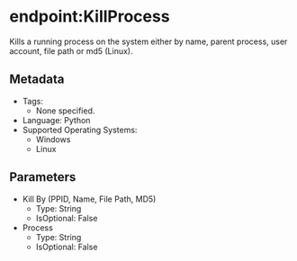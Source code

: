 <!-- region Generated -->
# endpoint:KillProcess

Kills a running process on the system either by name, parent process, user account, file path or md5 (Linux).

## Metadata

- Tags:
  - None specified.
- Language: Python
- Supported Operating Systems:
  - Windows
  - Linux

## Parameters

- Kill By (PPID, Name, File Path, MD5)
  - Type: String
  - IsOptional: False
- Process
  - Type: String
  - IsOptional: False
<!-- endregion -->
